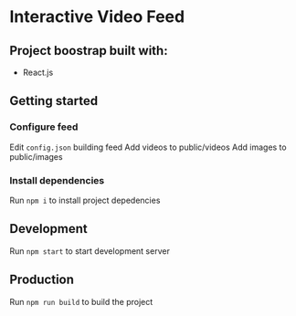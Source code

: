 # Interactive Video Feed

## Project boostrap built with:
- React.js

## Getting started

### Configure feed

Edit `config.json` building feed
Add videos to public/videos
Add images to public/images

### Install dependencies

Run `npm i` to install project depedencies

## Development

Run `npm start` to start development server

## Production

Run `npm run build` to build the project
